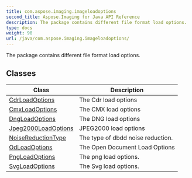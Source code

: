 ```yaml
---
title: com.aspose.imaging.imageloadoptions
second_title: Aspose.Imaging for Java API Reference
description: The package contains different file format load options.
type: docs
weight: 90
url: /java/com.aspose.imaging.imageloadoptions/
---
```


The package contains different file format load options.


## Classes

| Class | Description |
| --- | --- |
| [CdrLoadOptions](../com.aspose.imaging.imageloadoptions/cdrloadoptions) | The Cdr load options |
| [CmxLoadOptions](../com.aspose.imaging.imageloadoptions/cmxloadoptions) | The CMX load options |
| [DngLoadOptions](../com.aspose.imaging.imageloadoptions/dngloadoptions) | The DNG load options |
| [Jpeg2000LoadOptions](../com.aspose.imaging.imageloadoptions/jpeg2000loadoptions) | JPEG2000 load options |
| [NoiseReductionType](../com.aspose.imaging.imageloadoptions/noisereductiontype) | The type of dbdd noise reduction. |
| [OdLoadOptions](../com.aspose.imaging.imageloadoptions/odloadoptions) | The Open Document Load Options |
| [PngLoadOptions](../com.aspose.imaging.imageloadoptions/pngloadoptions) | The png load options. |
| [SvgLoadOptions](../com.aspose.imaging.imageloadoptions/svgloadoptions) | The Svg load options. |
